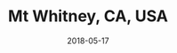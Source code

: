 ---
category: adventures
title: Mt Whitney, CA, USA
date: 2018-05-17
pics:
- IMG_4518.jpg
- IMG_4536.jpg
- IMG_4622.jpg
- IMG_4698.jpg
---